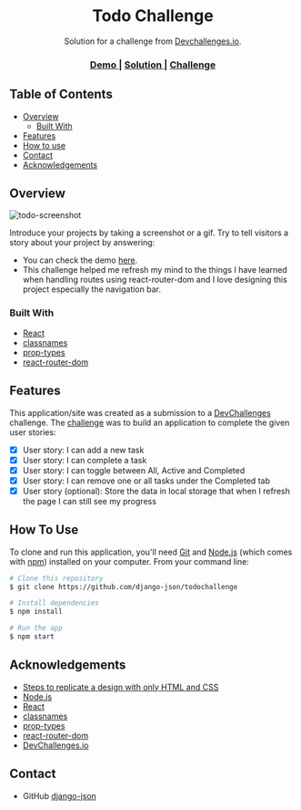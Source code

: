 <!-- Please update value in the {}  -->

<h1 align="center">Todo Challenge</h1>

<div align="center">
   Solution for a challenge from  <a href="http://devchallenges.io" target="_blank">Devchallenges.io</a>.
</div>

<div align="center">
  <h3>
    <a href="https://todochallenge.netlify.app">
      Demo
    </a>
    <span> | </span>
    <a href="https://github.com/django-json/todochallenge">
      Solution
    </a>
    <span> | </span>
    <a href="https://devchallenges.io/challenges/hH6PbOHBdPm6otzw2De5">
      Challenge
    </a>
  </h3>
</div>

<!-- TABLE OF CONTENTS -->

## Table of Contents

- [Overview](#overview)
  - [Built With](#built-with)
- [Features](#features)
- [How to use](#how-to-use)
- [Contact](#contact)
- [Acknowledgements](#acknowledgements)

<!-- OVERVIEW -->

## Overview

![todo-screenshot](https://user-images.githubusercontent.com/44185999/113661994-c610ee00-96d9-11eb-8cda-a3739fb4147b.png)

Introduce your projects by taking a screenshot or a gif. Try to tell visitors a story about your project by answering:

- You can check the demo [here](https://todochallenge.netlify.app).
- This challenge helped me refresh my mind to the things I have learned when handling routes using react-router-dom and I love designing this project especially the navigation bar.

### Built With

<!-- This section should list any major frameworks that you built your project using. Here are a few examples.-->

- [React](https://reactjs.org/)
- [classnames](https://www.npmjs.com/package/classnames)
- [prop-types](https://www.npmjs.com/package/prop-types)
- [react-router-dom](https://www.npmjs.com/package/react-router-dom)

## Features

<!-- List the features of your application or follow the template. Don't share the figma file here :) -->

This application/site was created as a submission to a [DevChallenges](https://devchallenges.io/challenges) challenge. The [challenge](https://devchallenges.io/challenges/hH6PbOHBdPm6otzw2De5) was to build an application to complete the given user stories:

- [x] User story: I can add a new task
- [x] User story: I can complete a task
- [x] User story: I can toggle between All, Active and Completed
- [x] User story: I can remove one or all tasks under the Completed tab
- [x] User story (optional): Store the data in local storage that when I refresh the page I can still see my progress

## How To Use

<!-- Example: -->

To clone and run this application, you'll need [Git](https://git-scm.com) and [Node.js](https://nodejs.org/en/download/) (which comes with [npm](http://npmjs.com)) installed on your computer. From your command line:

```bash
# Clone this repository
$ git clone https://github.com/django-json/todochallenge

# Install dependencies
$ npm install

# Run the app
$ npm start
```

## Acknowledgements

<!-- This section should list any articles or add-ons/plugins that helps you to complete the project. This is optional but it will help you in the future. For example: -->

- [Steps to replicate a design with only HTML and CSS](https://devchallenges-blogs.web.app/how-to-replicate-design/)
- [Node.js](https://nodejs.org/)
- [React](https://reactjs.org/)
- [classnames](https://www.npmjs.com/package/classnames)
- [prop-types](https://www.npmjs.com/package/prop-types)
- [react-router-dom](https://www.npmjs.com/package/react-router-dom)
- [DevChallenges.io](https://devchallenges.io)

## Contact

- GitHub [django-json](https://github.com/django-json)
